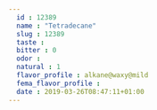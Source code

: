 ```yaml
---
  id : 12389
  name : "Tetradecane"
  slug : 12389
  taste : 
  bitter : 0
  odor : 
  natural : 1
  flavor_profile : alkane@waxy@mild
  fema_flavor_profile : 
  date : 2019-03-26T08:47:11+01:00
---
```



